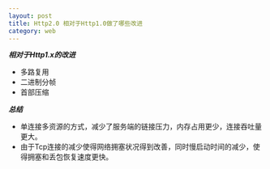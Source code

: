 ```yaml
---
layout: post
title: Http2.0 相对于Http1.0做了哪些改进
category: web
---
```


***相对于Http1.x的改进***

- 多路复用
- 二进制分帧
- 首部压缩

***总结***

- 单连接多资源的方式，减少了服务端的链接压力，内存占用更少，连接吞吐量更大。
- 由于Tcp连接的减少使得网络拥塞状况得到改善，同时慢启动时间的减少，使得拥塞和丢包恢复速度更快。




